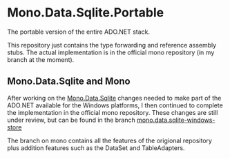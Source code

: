# Mono.Data.Sqlite.Portable

The portable version of the entire ADO.NET stack.

This repository just contains the type forwarding and reference assembly stubs. The actual implementation is in the official mono repository (in my branch at the moment).


## Mono.Data.Sqlite and Mono

After working on the [Mono.Data.Sqlite](https://github.com/mattleibow/Mono.Data.Sqlite) changes needed to make part of the ADO.NET available for the Windows platforms, I then continued to complete the implementation in the official mono repository. These changes are still under review, but can be found in the branch [mono.data.sqlite-windows-store](https://github.com/mattleibow/Mono/tree/mono.data.sqlite-windows-store)

The branch on mono contains all the features of the origional repository plus addition features such as the DataSet and TableAdapters.

